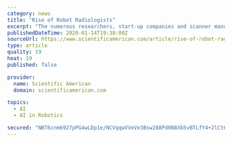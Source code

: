 ```yaml
---
category: news
title: "Rise of Robot Radiologists"
excerpt: "The numerous researchers, start-up companies and scanner manufacturers designing AI programs hope they can improve the accuracy and timeliness of ... “There’s no reason you can’t build a robot that can explain itself,” she insists. But it is exponentially harder to build a transparent algorithm from scratch than to repurpose an existing ..."
publishedDateTime: 2020-01-14T19:38:00Z
sourceUrl: https://www.scientificamerican.com/article/rise-of-robot-radiologists/
type: article
quality: 19
heat: 19
published: false

provider:
  name: Scientific American
  domain: scientificamerican.com

topics:
  - AI
  - AI in Robotics

secured: "NBT6cnm6927pPG4wLDp1e/NCVqqwVVeVe3Bsw288Pd0N8Xb5vBTLfY4+2lCt6Ndq2epegDB6mhgHi0e7fru7lAU/Vew7dn31bnrOpDYzlDUlL+C4AgN9a7LWLg535NexqprZ4dHxS2AcJEQmvaCT8fM2PtCib5zLAyZ/dexxn2u+vmQ0d2rZJnQd2RAzsFWrXdpa8e1UXT1EI8BlVpHFf+L/Wgsww0Kba9MovjExtxYIvOY2+Ff7OV/w/wd8eWbTTKcBStvvhKlqkEOkXgTYjHhHBevw/JQ+ILqmrbVWK9R3XjmY6wvrbG+m4Hi2v4udSQY/B1h2k0a5CGCdRrqAM7bPUSA82mSUDjrW601nSj4rAoPuYc1Ykk9XYyf3AP3iuCTALlBjrkAi4iwqMkFu+braUzrFk5pDEICkrHJDN9HCdYoQhgj0YAaPOFvp6B87qxkIOSz66+19lJjp+yfhoA==;CDT/7AcA1ORctn0sJKcksQ=="
---
```


